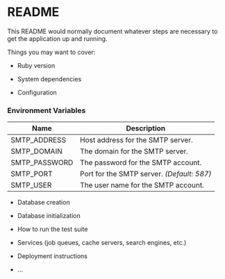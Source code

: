 # README

This README would normally document whatever steps are necessary to get the
application up and running.

Things you may want to cover:

* Ruby version

* System dependencies

* Configuration

### Environment Variables

| Name | Description |
|------|-------------|
| SMTP_ADDRESS | Host address for the SMTP server. |
| SMTP_DOMAIN | The domain for the SMTP server. |
| SMTP_PASSWORD | The password for the SMTP account. |
| SMTP_PORT | Port for the SMTP server. *(Default: 587)* |
| SMTP_USER | The user name for the SMTP account. |

* Database creation

* Database initialization

* How to run the test suite

* Services (job queues, cache servers, search engines, etc.)

* Deployment instructions

* ...
